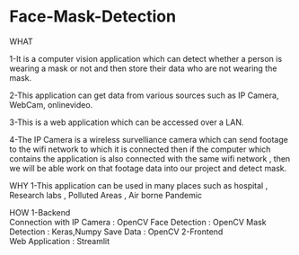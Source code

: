 # Face-Mask-Detection
WHAT

1-It is a computer vision application which can detect whether a person is wearing a mask or not and then store their data who are not wearing the mask.

2-This application can get data from various sources such as
IP Camera, WebCam, onlinevideo.

3-This is a web application which can be accessed over a LAN.

4-The IP Camera is a wireless survelliance camera which can send footage to the wifi network to which it is connected then if the computer which contains the application is also connected with the same wifi network , then we will be able work on that footage data into our project and detect mask.

WHY
1-This application can be used in many places such as hospital , Research labs , Polluted Areas , Air borne Pandemic

HOW
1-Backend     
          Connection with IP Camera : OpenCV
          Face Detection            : OpenCV
          Mask Detection            : Keras,Numpy
          Save Data                 : OpenCV
2-Frontend   
          Web Application                       : Streamlit
